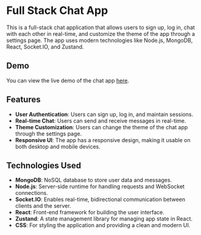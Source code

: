 # Full Stack Chat App

This is a full-stack chat application that allows users to sign up, log in, chat with each other in real-time, and customize the theme of the app through a settings page. The app uses modern technologies like Node.js, MongoDB, React, Socket.IO, and Zustand.

## Demo

You can view the live demo of the chat app [here](https://chat-app-nodejs-b798.onrender.com/login).

## Features

- **User Authentication**: Users can sign up, log in, and maintain sessions.
- **Real-time Chat**: Users can send and receive messages in real-time.
- **Theme Customization**: Users can change the theme of the chat app through the settings page.
- **Responsive UI**: The app has a responsive design, making it usable on both desktop and mobile devices.

## Technologies Used

- **MongoDB**: NoSQL database to store user data and messages.
- **Node.js**: Server-side runtime for handling requests and WebSocket connections.
- **Socket.IO**: Enables real-time, bidirectional communication between clients and the server.
- **React**: Front-end framework for building the user interface.
- **Zustand**: A state management library for managing app state in React.
- **CSS**: For styling the application and providing a clean and modern UI.
